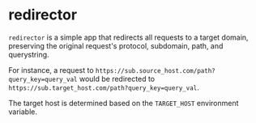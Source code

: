 redirector
==========

`redirector` is a simple app that redirects all requests to a target domain, preserving the original
request's protocol, subdomain, path, and querystring.

For instance, a request to `https://sub.source_host.com/path?query_key=query_val` would be
redirected to `https://sub.target_host.com/path?query_key=query_val`.

The target host is determined based on the `TARGET_HOST` environment variable.
